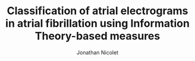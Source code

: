 ---
paperId: 19
author: Jonathan Nicolet
publicationauthor: Nicolet, J.
title: Classification of atrial electrograms in atrial fibrillation using Information Theory-based measures
pdf: Oral_Jonathan_NicoletV2
pitch: https://www.youtube.com/watch?v=peC5fGp189A&list=PLldrX-tcWesN8xf7KyeZAdS3KB1M8HWle&index=6&ab_channel=AccelAI
poster: Oral_Jonathan_Nicolet
alt: --
type: Oral
topic: General Machine Learning
link: https://doi.org/10.52591/lxai201906151
conference: icml
year: 2019
tags: icml-2019-op
location: California, USA
---